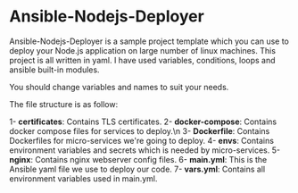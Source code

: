 # Ansible-Nodejs-Deployer

Ansible-Nodejs-Deployer is a sample project template which you can use to deploy your Node.js application on large number of linux machines.
This project is all written in yaml. I have used variables, conditions, loops and ansible built-in modules.

You should change variables and names to suit your needs.

The file structure is as follow:

1- **certificates**: Contains TLS certificates.
2- **docker-compose**: Contains docker compose files for services to deploy.\n
3- **Dockerfile**: Contains Dockerfiles for micro-services we're going to deploy.
4- **envs**:  Contains environment variables and secrets which is needed by micro-services.
5- **nginx**: Contains nginx webserver config files.
6- **main.yml**: This is the Ansible yaml file we use to deploy our code.
7- **vars.yml**: Contains all environment variables used in main.yml.